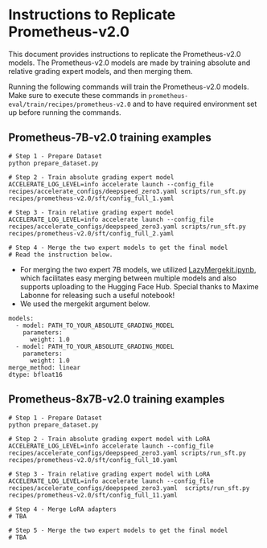 
# Instructions to Replicate Prometheus-v2.0

This document provides instructions to replicate the Prometheus-v2.0 models. The Prometheus-v2.0 models are made by training absolute and relative grading expert models, and then merging them. 

Running the following commands will train the Prometheus-v2.0 models. Make sure to execute these commands in `prometheus-eval/train/recipes/prometheus-v2.0` and to have required environment set up before running the commands. 

## Prometheus-7B-v2.0 training examples

```shell
# Step 1 - Prepare Dataset
python prepare_dataset.py

# Step 2 - Train absolute grading expert model
ACCELERATE_LOG_LEVEL=info accelerate launch --config_file recipes/accelerate_configs/deepspeed_zero3.yaml scripts/run_sft.py recipes/prometheus-v2.0/sft/config_full_1.yaml

# Step 3 - Train relative grading expert model
ACCELERATE_LOG_LEVEL=info accelerate launch --config_file recipes/accelerate_configs/deepspeed_zero3.yaml scripts/run_sft.py recipes/prometheus-v2.0/sft/config_full_2.yaml

# Step 4 - Merge the two expert models to get the final model
# Read the instruction below.
```

- For merging the two expert 7B models, we utilized [LazyMergekit.ipynb](https://colab.research.google.com/drive/1obulZ1ROXHjYLn6PPZJwRR6GzgQogxxb?usp=sharing), which facilitates easy merging between multiple models and also supports uploading to the Hugging Face Hub. Special thanks to Maxime Labonne for releasing such a useful notebook!
- We used the mergekit argument below.

```
models:
  - model: PATH_TO_YOUR_ABSOLUTE_GRADING_MODEL
    parameters:
      weight: 1.0
  - model: PATH_TO_YOUR_ABSOLUTE_GRADING_MODEL
    parameters:
      weight: 1.0
merge_method: linear
dtype: bfloat16
```

## Prometheus-8x7B-v2.0 training examples

```shell
# Step 1 - Prepare Dataset
python prepare_dataset.py

# Step 2 - Train absolute grading expert model with LoRA
ACCELERATE_LOG_LEVEL=info accelerate launch --config_file recipes/accelerate_configs/deepspeed_zero3.yaml scripts/run_sft.py recipes/prometheus-v2.0/sft/config_full_10.yaml

# Step 3 - Train relative grading expert model with LoRA
ACCELERATE_LOG_LEVEL=info accelerate launch --config_file recipes/accelerate_configs/deepspeed_zero3.yaml  scripts/run_sft.py recipes/prometheus-v2.0/sft/config_full_11.yaml

# Step 4 - Merge LoRA adapters
# TBA

# Step 5 - Merge the two expert models to get the final model
# TBA
```
